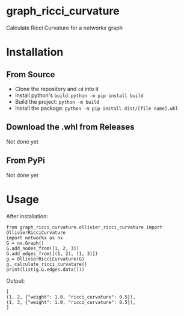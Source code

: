 # graph_ricci_curvature
Calculate Ricci Curvature for a networkx graph

# Installation

## From Source
- Clone the repository and ```cd``` into it
- Install python's ```build```: ```python -m pip install build```
- Build the project: ```python -m build```
- Install the package: ```python -m pip install dist/[file name].whl```

## Download the .whl from Releases

Not done yet

## From PyPi

Not done yet

# Usage

After installation:

```
from graph_ricci_curvature.ollivier_ricci_curvature import OllivierRicciCurvature
import networkx as nx
G = nx.Graph()
G.add_nodes_from([1, 2, 3])
G.add_edges_from([(1, 2), (1, 3)])
g = OllivierRicciCurvature(G)
g._calculate_ricci_curvature()
print(list(g.G.edges.data()))
```

Output:

```
[
(1, 2, {"weight": 1.0, "ricci_curvature": 0.5}),
(1, 3, {"weight": 1.0, "ricci_curvature": 0.5}),
]
```
